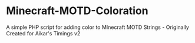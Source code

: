 # Minecraft-MOTD-Coloration
A simple PHP script for adding color to MInecraft MOTD Strings - Originally Created for Aikar's Timings v2
